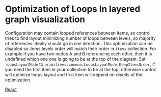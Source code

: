 # Optimization of Loops In layered graph visualization

Configuration may contain looped references between items, so control tries to find layout minimizing number of loops between levels, so majority of references ideally should go in one direction. This optimization can be disabled so items levels order will match their order in `items` collection. For example if you have two nodes A and B referencing each other, then it is undefined which one one is going to be at the top of the diagram. Set `loopsLayoutMode` to `primitives.common.LoopsLayoutMode.KeepItemsOrder`, if you need the first item in your collection to be at the top, otherwise control will optimize loops layout and first item will depend on results of the optimization.

[React](../src/Samples/LoopsInFamilyChart.js)